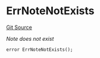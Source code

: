 # ErrNoteNotExists
[Git Source](https://github.com/Crossbell-Box/Crossbell-Contracts/blob/7fb0a111be44c9c39adc514360ef463c6a04b62a/contracts/libraries/Error.sol)

*Note does not exist*


```solidity
error ErrNoteNotExists();
```

